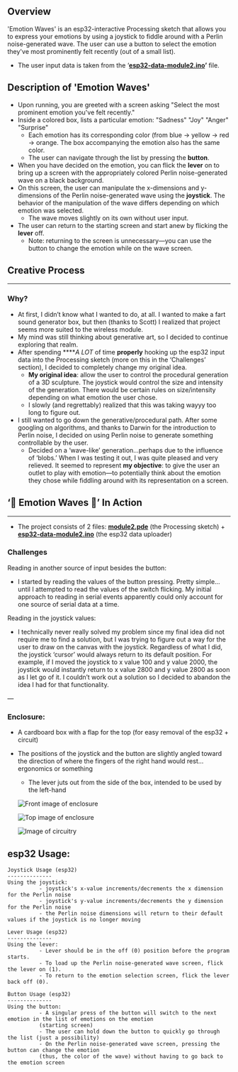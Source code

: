 Overview
--------
'Emotion Waves' is an esp32-interactive Processing sketch that allows you to express your emotions by using a joystick to fiddle around with a Perlin noise-generated wave. The user can use a button to select the emotion they've most prominently felt recently (out of a small list).
  - The user input data is taken from the ‘**[esp32-data-module2.ino](https://github.com/ExzoZbta/CPSC-334/blob/main/module2/esp32-data-module2.ino)’** file.

  Description of 'Emotion Waves'
  ------------------------------
  - Upon running, you are greeted with a screen asking "Select the most prominent emotion you've felt recently."
  - Inside a colored box, lists a particular emotion: "Sadness" "Joy" "Anger" "Surprise"
    - Each emotion has its corresponding color (from blue → yellow → red → orange. The box accompanying the emotion also has the same color.
    - The user can navigate through the list by pressing the **button**.
  - When you have decided on the emotion, you can flick the **lever** on to bring up a screen with the appropriately colored Perlin noise-generated wave on a black background.
  - On this screen, the user can manipulate the x-dimensions and y-dimensions of the Perlin noise-generated wave using the **joystick**. The behavior of the manipulation of the wave differs depending on which emotion was selected.
    - The wave moves slightly on its own without user input.
  - The user can return to the starting screen and start anew by flicking the **lever** off.
    - Note: returning to the screen is unnecessary—you can use the button to change the emotion while on the wave screen.

## Creative Process

---

### Why?

- At first, I didn’t know what I wanted to do, at all. I wanted to make a fart sound generator box, but then (thanks to Scott) I realized that project seems more suited to the wireless module.
- My mind was still thinking about generative art, so I decided to continue exploring that realm.
- After spending *****A LOT* of time ********properly******** hooking up the esp32 input data into the Processing sketch (more on this in the ‘Challenges’ section), I decided to completely change my original idea.
    - **My original idea**: allow the user to control the procedural generation of a 3D sculpture. The joystick would control the size and intensity of the generation. There would be certain rules on size/intensity depending on what emotion the user chose.
    - I slowly (and regrettably) realized that this was taking wayyy too long to figure out.
- I still wanted to go down the generative/procedural path. After some googling on algorithms, and thanks to Darwin for the introduction to Perlin noise, I decided on using Perlin noise to generate something controllable by the user.
    - Decided on a ‘wave-like’ generation…perhaps due to the influence of ‘blobs.’ When I was testing it out, I was quite pleased and very relieved. It seemed to represent **my objective**: to give the user an outlet to play with emotion—to potentially think about the emotion they chose while fiddling around with its representation on a screen.

## ‘🌊 Emotion Waves 🌊’ In Action

---

- The project consists of 2 files: **[module2.pde](https://github.com/ExzoZbta/CPSC-334/blob/main/module2/module2.pde)** (the Processing sketch) + **[esp32-data-module2.ino](https://github.com/ExzoZbta/CPSC-334/blob/main/module2/esp32-data-module2.ino)** (the esp32 data uploader)

### Challenges

Reading in another source of input besides the button:

- I started by reading the values of the button pressing. Pretty simple…until I attempted to read the values of the switch flicking. My initial approach to reading in serial events apparently could only account for one source of serial data at a time.

Reading in the joystick values:

- I technically never really solved my problem since my final idea did not require me to find a solution, but I was trying to figure out a way for the user to draw on the canvas with the joystick. Regardless of what I did, the joystick ‘cursor’ would always return to its default position. For example, if I moved the joystick to x value 100 and y value 2000, the joystick would instantly return to x value 2800 and y value 2800 as soon as I let go of it. I couldn’t work out a solution so I decided to abandon the idea I had for that functionality.

—

### Enclosure:

- A cardboard box with a flap for the top (for easy removal of the esp32 + circuit)
- The positions of the joystick and the button are slightly angled toward the direction of where the fingers of the right hand would rest…ergonomics or something
    - The lever juts out from the side of the box, intended to be used by the left-hand
 
  ![Front image of enclosure](https://i.imgur.com/BFWQ2vY.jpg)

  ![Top image of enclosure](https://i.imgur.com/TLBvFaR.jpg)

  ![Image of circuitry](https://i.imgur.com/SDgusv7.jpg)

## esp32 Usage:

    Joystick Usage (esp32)
    --------------
    Using the joystick:
              - joystick's x-value increments/decrements the x dimension for the Perlin noise
              - joystick's y-value increments/decrements the y dimension for the Perlin noise
              - the Perlin noise dimensions will return to their default values if the joystick is no longer moving
    
    Lever Usage (esp32)
    --------------
    Using the lever:
              - Lever should be in the off (0) position before the program starts.
              - To load up the Perlin noise-generated wave screen, flick the lever on (1).
              - To return to the emotion selection screen, flick the lever back off (0).
    
    Button Usage (esp32)
    --------------
    Using the button:
              - A singular press of the button will switch to the next emotion in the list of emotions on the emotion 
              (starting screen)
              - The user can hold down the button to quickly go through the list (just a possibility)
              - On the Perlin noise-generated wave screen, pressing the button can change the emotion 
              (thus, the color of the wave) without having to go back to the emotion screen 

